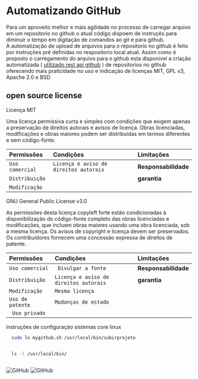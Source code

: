 
# Automatizando GitHub

Para um aproveito melhor e mais agilidade no processo de carregar arquivo em um repositorio no github o atual código dispoem de instruçẽs para diminuir o tempo em digitação de comandos ao git e para github.        
A automatização de upload de arquivos  para o repositorio no github é feito por instruções pré definidas no respositorio local atual.
Assim como é proposto o carregamento do arquivo para o github esta disponivel a criação automatizada ( [ utilizado rest api github](https://docs.github.com/pt/rest/overview/resources-in-the-rest-api) ) de repositorios no github oferecendo mais praticidade no uso e indicação de licenças MIT, GPL v3, Apache 2.0 e BSD


## open source license
Licença MIT

Uma licença permissiva curta e simples com condições que exigem apenas a preservação de direitos autorais e avisos de licença. Obras licenciadas, modificações e obras maiores podem ser distribuídas em termos diferentes e sem código-fonte.

| Permissões | Condições     | Limitações                |
| :-------- | :------- | :------------------------- |
| `Uso comercial` | `Licença e aviso de direitos autorais` | **Responsabilidade** |
| `Distribuição` |  | **garantia** |
| `Modificação` | | |



GNU General Public License v3.0

As permissões desta licença copyleft forte estão condicionadas à disponibilização do código-fonte completo das obras licenciadas e modificações, que incluem obras maiores usando uma obra licenciada, sob a mesma licença. Os avisos de copyright e licença devem ser preservados. Os contribuidores fornecem uma concessão expressa de direitos de patente.


| Permissões | Condições     | Limitações                |
| :-------- | :------- | :------------------------- |
| `Uso comercial` | ` Divulgar a fonte` | **Responsabilidade** |
| `Distribuição` | `Licença e aviso de direitos autorais` | **garantia** |
| `Modificação` | `Mesma licença`| |
| `Uso de patente` |`Mudanças de estado` | |
| ` Uso privado` | | |




instruções de configuração sistemas core linux
```bash
  sudo ln mygithub.sh /usr/local/bin/subirprojeto  
  
```

```bash  
  ls -l /usr/local/bin/  
  
```

  


 ![GitHub](https://img.shields.io/badge/shellscript-bash-blue) ![GitHub](https://img.shields.io/badge/licence-GPL%203.0-GREE)

